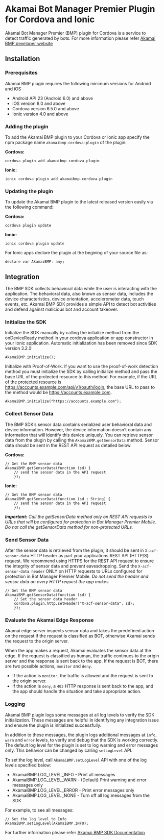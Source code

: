 # Akamai Bot Manager Premier Plugin for Cordova and Ionic

Akamai Bot Manager Premier (BMP) plugin for Cordova is a service to detect traffic generated by bots. For more information please refer [Akamai BMP developer website](https://developer.akamai.com/tools/BotManagerPremier.html)

## Installation

### Prerequisites

Akamai BMP plugin requires the following minimum versions for Android and iOS

 * Android API 23 (Android 6.0) and above
 * iOS version 8.0 and above
 * Cordova version 6.5.0 and above
 * Ionic version 4.0 and above

### Adding the plugin

To add the Akamai BMP plugin to your Cordova or Ionic app specify the npm package name `akamaibmp-cordova-plugin` of the plugin:

**Cordova:**
```
cordova plugin add akamaibmp-cordova-plugin
```

**Ionic:**
```
ionic cordova plugin add akamaibmp-cordova-plugin
```

### Updating the plugin
To update the Akamai BMP plugin to the latest released version easily via the following command:

**Cordova:**
```
cordova plugin update
```

**Ionic:**
```
ionic cordova plugin update
```

For Ionic apps declare the  plugin at the begining of your source file as:
```
declare var AkamaiBMP: any;
```

## Integration

The BMP SDK collects behavioral data while the user is interacting with the application. The
behavioral data, also known as sensor data, includes the device characteristics, device
orientation, accelerometer data, touch events, etc. Akamai BMP SDK provides a simple API to
detect bot activities and defend against malicious bot and account takeover.

### Initialize the SDK
Initialize the SDK manually by calling the initialize method from the onDeviceReady method in your cordova application or app constructor in your Ionic application. Automatic initialization has been removed since SDK version 3.2.0

```
AkamaiBMP.initialize();
```

Initialize with Proof-of-Work. If you want to use the proof-of-work detection method you must initialize the SDK by calling initialize method and pass the base URL of the protected resource to this method. For example, if the URL of the protected resource is https://accounts.example.com/api/v1/oauth/login, the base URL to pass to the method would be https://accounts.example.com.

```
AkamaiBMP.initialize("https://accounts.example.com");
```

### Collect Sensor Data
The BMP SDK’s sensor data contains serialized user behavioral data and device information.
However, the device information doesn’t contain any information that will identify this device
uniquely.
You can retrieve sensor data from the plugin by calling the `AkamaiBMP.getSensorData`
method. Sensor data should be sent in the REST API request as detailed below.

**Cordova:**
```
// Get the BMP sensor data
AkamaiBMP.getSensorData(function (sd) {
	// send the sensor data in the API request
	});
```

**Ionic:**
```
// Get the BMP sensor data
AkamaiBMP.getSensorData(function (sd : String) {
	// send the sensor data in the API request
	});
```

***Important:*** *Call the getSensorData method only on REST API requests to URLs that will be configured for protection in Bot Manager Premier Mobile. Do not call the getSensorData method for non-protected URLs.*

### Send Sensor Data
After the sensor data is retrieved from the plugin, it should be sent in `X-acf-sensor-data`
HTTP header as part your applications REST API (HTTP/S) request. We recommend using
HTTPS for the REST API request to ensure the integrity of sensor data and prevent
eavesdropping. Send the `X-acf-sensor-data header` ONLY on HTTP requests to URLs configured for protection in Bot Manager Premier Mobile. *Do not send the header and sensor data on every HTTP request the app makes.*
```
// Get the BMP sensor data
AkamaiBMP.getSensorData(function (sd) {
	// Set the sensor data header
	cordova.plugin.http.setHeader("X-acf-sensor-data", sd);
	});
```

### Evaluate the Akamai Edge Response
Akamai edge server inspects sensor data and takes the predefined action on the request if the
request is classified as BOT, otherwise Akamai sends the request to the origin server.

When the app makes a request, Akamai evaluates the sensor data at the edge. If the request is
classified as human, the traffic continues to the origin server and the response is sent back to
the app. If the request is BOT, there are two possible actions, `monitor` and `deny`.
 * If the action is `monitor`, the traffic is allowed and the request is sent to the origin server.
 * If the action is `deny`, a `403` HTTP response is sent back to the app, and the app should
handle the situation and take appropriate action.


### Logging
Akamai BMP plugin logs some messages at all log levels to verify the SDK initialization. These
messages are helpful in identifying any integration issue and ensure the plugin is initialized
successfully.

In addition to these messages, the plugin logs additional messages at `info`, `warn` and `error` levels, to verify and debug that the SDK is working correctly. The default log level for the plugin is set to log ​warning​ and ​error​ messages only.​ This behavior can be changed by calling
`setLogLevel` API.

To set the log level, call `AkamaiBMP.setLogLevel` API with one of the log levels specified
below:
 * AkamaiBMP.LOG_LEVEL_INFO - Print all messages
 * AkamaiBMP.LOG_LEVEL_WARN - (Default)​ Print warning and error messages only
 * AkamaiBMP.LOG_LEVEL_ERROR - Print error messages only
 * AkamaiBMP.LOG_LEVEL_NONE - Turn off all log messages from the SDK

For example, to see all messages:
```
// Set the log level to Info
AkamaiBMP.​setLogLevel(​AkamaiBMP.​INFO);
```

For further information please refer [Akamai BMP SDK Documentation](https://developer.akamai.com/tools/sdk/bot-manager)
